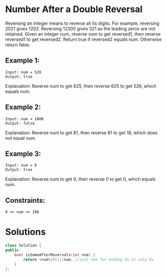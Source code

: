 # Number After a Double Reversal

Reversing an integer means to reverse all its digits. For example, reversing 2021 gives 1202. Reversing 12300 gives 321 as the leading zeros are not retained.
Given an integer num, reverse num to get reversed1, then reverse reversed1 to get reversed2. Return true if reversed2 equals num. Otherwise return false.

 

## Example 1:

    Input: num = 526
    Output: true
Explanation: Reverse num to get 625, then reverse 625 to get 526, which equals num.
## Example 2:

    Input: num = 1800
    Output: false
Explanation: Reverse num to get 81, then reverse 81 to get 18, which does not equal num.
## Example 3:

    Input: num = 0
    Output: true
Explanation: Reverse num to get 0, then reverse 0 to get 0, which equals num.
 

## Constraints:

    0 <= num <= 106

# Solutions

```cpp
class Solution {
public:
    bool isSameAfterReversals(int num) {
        return (num%10)||!num; //just see for ending 0s or only 0s
    }
};
```